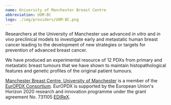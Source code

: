 ```yaml
---
name: University of Manchester Breast Centre
abbreviation: UOM-BC
logo: ./img/providers/UOM-BC.png
---
```


Researchers at the University of Manchester use advanced _in vitro_ and _in vivo_ preclinical models to investigate early and metastatic human breast cancer leading to the development of new strategies or targets for prevention of advanced breast cancer.

We have produced an experimental resource of 12 PDXs from primary and metastatic breast tumours that we have shown to maintain histopathological features and genetic profiles of the original patient tumours.

[Manchester Breast Centre, University of Manchester](http://www.breastcentre.manchester.ac.uk/) is a member of the [EurOPDX Consortium](http://www.europdx.eu). EurOPDX is supported by the European Union's Horizon 2020 research and innovation programme under the grant agreement No. 731105 [EDIReX](https://cordis.europa.eu/project/rcn/212589_en.html).
